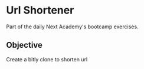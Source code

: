 # Url Shortener
Part of the daily Next Academy's bootcamp exercises.

## Objective
Create a bitly clone to shorten url
